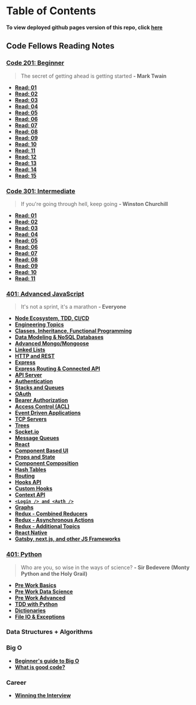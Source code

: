 # Table of Contents

**To view deployed github pages version of this repo, click [here](https://benhill-401-advanced-javascript.github.io/reading-notes/)**

## Code Fellows Reading Notes

### [Code 201: Beginner](https://www.codefellows.org/courses/code-201/foundations-of-software-development/)

> The secret of getting ahead is getting started
> **- Mark Twain**

- **[Read: 01](201/201-class-01.md)**
- **[Read: 02](201/201-class-02.md)**
- **[Read: 03](201/201-class-03.md)**
- **[Read: 04](201/201-class-04.md)**
- **[Read: 05](201/201-class-05.md)**
- **[Read: 06](201/201-class-06.md)**
- **[Read: 07](201/201-class-07.md)**
- **[Read: 08](201/201-class-08.md)**
- **[Read: 09](201/201-class-09.md)**
- **[Read: 10](201/201-class-10.md)**
- **[Read: 11](201/201-class-11.md)**
- **[Read: 12](201/201-class-12.md)**
- **[Read: 13](201/201-class-13.md)**
- **[Read: 14](201/201-class-14.md)**
- **[Read: 15](201/201-class-15.md)**

### [Code 301: Intermediate](https://www.codefellows.org/courses/code-301/intermediate-software-development/)

> If you're going through hell, keep going
> **- Winston Churchill**

- **[Read: 01](301/301-class-01.md)**
- **[Read: 02](301/301-class-02.md)**
- **[Read: 03](301/301-class-03.md)**
- **[Read: 04](301/301-class-04.md)**
- **[Read: 05](301/301-class-05.md)**
- **[Read: 06](301/301-class-06.md)**
- **[Read: 07](301/301-class-07.md)**
- **[Read: 08](301/301-class-08.md)**
- **[Read: 09](301/301-class-09.md)**
- **[Read: 10](301/301-class-10.md)**
- **[Read: 11](301/301-class-11.md)**

### [401: Advanced JavaScript](https://www.codefellows.org/courses/code-401/advanced-software-development-in-full-stack-javascript/)

> It's not a sprint, it's a marathon
> **- Everyone**

- **[Node Ecosystem, TDD, CI/CD](401-js/401-js-class-01.md)**
- **[Engineering Topics](401-js/401-js-class-01-b.md)**
- **[Classes, Inheritance, Functional Programming](401-js/401-js-class-02.md)**
- **[Data Modeling & NoSQL Databases](401-js/js-class-03.md)**
- **[Advanced Mongo/Mongoose](401-js/js-class-04.md)**
- **[Linked Lists](401-js/js-class-05.md)**
- **[HTTP and REST](401-js/js-class-06.md)**
- **[Express](401-js/js-class-07.md)**
- **[Express Routing & Connected API](401-js/class-08.md)**
- **[API Server](401-js/class-09.md)**
- **[Authentication](401-js/class-10.md)**
- **[Stacks and Queues](401-js/class-12.md)**
- **[OAuth](401-js/class-13.md)**
- **[Bearer Authorization](401-js/class-14.md)**
- **[Access Control (ACL)](401-js/class-15.md)**
- **[Event Driven Applications](401-js/class-16.md)**
- **[TCP Servers](401-js/class-17.md)**
- **[Trees](401-js/class-18.md)**
- **[Socket.io](401-js/class-19.md)**
- **[Message Queues](401-js/class-20.md)**
- **[React](401-js/react.md)**
- **[Component Based UI](401-js/class-26.md)**
- **[Props and State](401-js/class-27.md)**
- **[Component Composition](401-js/class-28.md)**
- **[Hash Tables](401-js/class-29.md)**
- **[Routing](401-js/class-29-2.md)**
- **[Hooks API](401-js/class-30.md)**
- **[Custom Hooks](401-js/class-31.md)**
- **[Context API](401-js/class-32.md)**
- **[`<Login /> and <Auth />`](401-js/class-33.md)**
- **[Graphs](401-js/class-34.md)**
- **[Redux - Combined Reducers](401-js/class-35.md)**
- **[Redux - Asynchronous Actions](401-js/class-37.md)**
- **[Redux - Additional Topics](401-js/redux-additional.md)**
- **[React Native](401-js/class-38.md)**
- **[Gatsby, next.js, and other JS Frameworks](401-js/class-39.md)**

### [401: Python](https://www.codefellows.org/courses/code-401/advanced-software-development-in-python/)

> Who are you, so wise in the ways of science?
> **- Sir Bedevere (Monty Python and the Holy Grail)**

- **[Pre Work Basics](python/pre-work.md)**
- **[Pre Work Data Science](python/data-science.md)**
- **[Pre Work Advanced](python/pre-work.md)**
- **[TDD with Python](python/python-tdd.md)**
- **[Dictionaries](python/dict.md)**
- **[File IO & Exceptions](python/file-and-exceptions.md)**

### Data Structures + Algorithms

### Big O

- **[Beginner's guide to Big O](python/beginner-big-O.md)**
- **[What is good code?](career/winning-interview.md)**

### Career

- **[Winning the Interview](career/winning-interview.md)**
